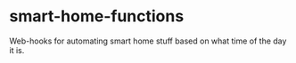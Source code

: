 # smart-home-functions
Web-hooks for automating smart home stuff based on what time of the day it is.
